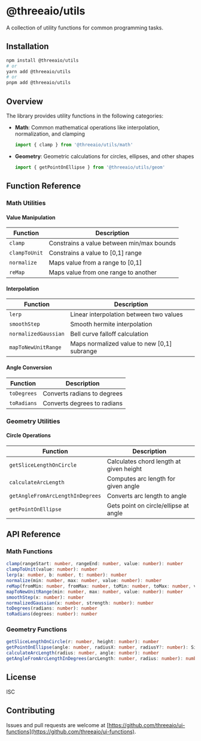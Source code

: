# @threeaio/utils

A collection of utility functions for common programming tasks.

## Installation

```bash
npm install @threeaio/utils
# or
yarn add @threeaio/utils
# or
pnpm add @threeaio/utils
```

## Overview

The library provides utility functions in the following categories:

- **Math**: Common mathematical operations like interpolation, normalization, and clamping
  ```typescript
  import { clamp } from '@threeaio/utils/math'
  ```

- **Geometry**: Geometric calculations for circles, ellipses, and other shapes
  ```typescript
  import { getPointOnEllipse } from '@threeaio/utils/geom'
  ```

## Function Reference

### Math Utilities

#### Value Manipulation
| Function | Description |
|----------|-------------|
| `clamp` | Constrains a value between min/max bounds |
| `clampToUnit` | Constrains a value to [0,1] range |
| `normalize` | Maps value from a range to [0,1] |
| `reMap` | Maps value from one range to another |

#### Interpolation
| Function | Description |
|----------|-------------|
| `lerp` | Linear interpolation between two values |
| `smoothStep` | Smooth hermite interpolation |
| `normalizedGaussian` | Bell curve falloff calculation |
| `mapToNewUnitRange` | Maps normalized value to new [0,1] subrange |

#### Angle Conversion
| Function | Description |
|----------|-------------|
| `toDegrees` | Converts radians to degrees |
| `toRadians` | Converts degrees to radians |

### Geometry Utilities

#### Circle Operations
| Function | Description |
|----------|-------------|
| `getSliceLengthOnCircle` | Calculates chord length at given height |
| `calculateArcLength` | Computes arc length for given angle |
| `getAngleFromArcLengthInDegrees` | Converts arc length to angle |
| `getPointOnEllipse` | Gets point on circle/ellipse at angle |

## API Reference

### Math Functions

```typescript
clamp(rangeStart: number, rangeEnd: number, value: number): number
clampToUnit(value: number): number
lerp(a: number, b: number, t: number): number
normalize(min: number, max: number, value: number): number
reMap(fromMin: number, fromMax: number, toMin: number, toMax: number, value: number): number
mapToNewUnitRange(min: number, max: number, value: number): number
smoothStep(x: number): number
normalizedGaussian(x: number, strength: number): number
toDegrees(radians: number): number
toRadians(degrees: number): number
```

### Geometry Functions

```typescript
getSliceLengthOnCircle(r: number, height: number): number
getPointOnEllipse(angle: number, radiusX: number, radiusY?: number): Simple2D
calculateArcLength(radius: number, angle: number): number
getAngleFromArcLengthInDegrees(arcLength: number, radius: number): number
```

## License

ISC

## Contributing

Issues and pull requests are welcome at [https://github.com/threeaio/ui-functions](https://github.com/threeaio/ui-functions).

